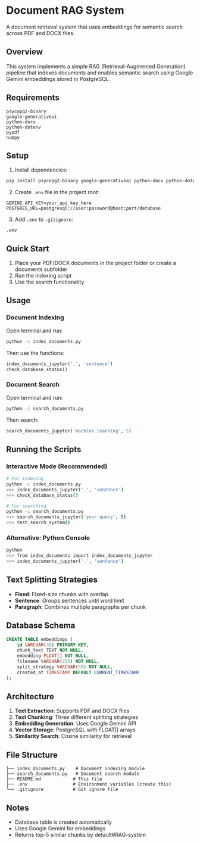 # Document RAG System

A document retrieval system that uses embeddings for semantic search across PDF and DOCX files.

## Overview

This system implements a simple RAG (Retrieval-Augmented Generation) pipeline that indexes documents and enables semantic search using Google Gemini embeddings stored in PostgreSQL.

## Requirements

```
psycopg2-binary
google-generativeai
python-docx
python-dotenv
pypdf
numpy
```

## Setup

1. Install dependencies:
```bash
pip install psycopg2-binary google-generativeai python-docx python-dotenv pypdf numpy
```

2. Create `.env` file in the project root:
```
GEMINI_API_KEY=your_api_key_here
POSTGRES_URL=postgresql://user:password@host:port/database
```

3. Add `.env` to `.gitignore`:
```
.env
```

## Quick Start

1. Place your PDF/DOCX documents in the project folder or create a documents subfolder
2. Run the indexing script  
3. Use the search functionality

## Usage

### Document Indexing

Open terminal and run:

```bash
python -i index_documents.py
```

Then use the functions:

```python
index_documents_jupyter('.', 'sentence')
check_database_status()
```

### Document Search

Open terminal and run:

```bash
python -i search_documents.py
```

Then search:

```python
search_documents_jupyter('machine learning', 5)
```

## Running the Scripts

### Interactive Mode (Recommended)
```bash
# For indexing
python -i index_documents.py
>>> index_documents_jupyter('.', 'sentence')
>>> check_database_status()

# For searching  
python -i search_documents.py
>>> search_documents_jupyter('your query', 5)
>>> test_search_system()
```

### Alternative: Python Console
```bash
python
>>> from index_documents import index_documents_jupyter
>>> index_documents_jupyter('.', 'sentence')
```

## Text Splitting Strategies

- **Fixed**: Fixed-size chunks with overlap
- **Sentence**: Groups sentences until word limit  
- **Paragraph**: Combines multiple paragraphs per chunk

## Database Schema

```sql
CREATE TABLE embeddings (
    id VARCHAR(36) PRIMARY KEY,
    chunk_text TEXT NOT NULL,
    embedding FLOAT[] NOT NULL,
    filename VARCHAR(255) NOT NULL,
    split_strategy VARCHAR(50) NOT NULL,
    created_at TIMESTAMP DEFAULT CURRENT_TIMESTAMP
);
```

## Architecture

1. **Text Extraction**: Supports PDF and DOCX files
2. **Text Chunking**: Three different splitting strategies
3. **Embedding Generation**: Uses Google Gemini API
4. **Vector Storage**: PostgreSQL with FLOAT[] arrays
5. **Similarity Search**: Cosine similarity for retrieval

## File Structure

```
├── index_documents.py    # Document indexing module
├── search_documents.py   # Document search module
├── README.md            # This file
├── .env                 # Environment variables (create this)
└── .gitignore           # Git ignore file
```

## Notes

- Database table is created automatically
- Uses Google Gemini for embeddings  
- Returns top-5 similar chunks by default# R A G - s y s t e m  
 